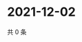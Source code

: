 # 2021-12-02

共 0 条

<!-- BEGIN WEIBO -->
<!-- 最后更新时间 Thu Dec 02 2021 11:15:30 GMT+0800 (China Standard Time) -->

<!-- END WEIBO -->
